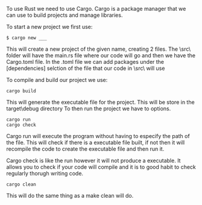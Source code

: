 To use Rust we need to use Cargo. Cargo is a package manager that we can use to build projects
and manage libraries.

To start a new project we first use:

    $ cargo new ___

This will create a new project of the given name, creating 2 files. The \src\ folder will have the 
main.rs file where our code will go and then we have the Cargo.toml file. In the .toml file we can add
packages under the [dependencies] selction of the file that our code in \src\ will use

To compile and build our project we use:

    cargo build

This will generate the executable file for the project. This will be store in the target\debug directory
To then run the project we have to options.

    cargo run
    cargo check

Cargo run will execute the program without having to especify the path of the file. This will check if there is a executable file
built, if not then it will recompile the code to create the executable file and then run it.

Cargo check is like the run however it will not produce a executable. It allows you to check if your code will compile and it is to good habit to check 
regularly thorugh writing code.

    cargo clean

This will do the same thing as a make clean will do.